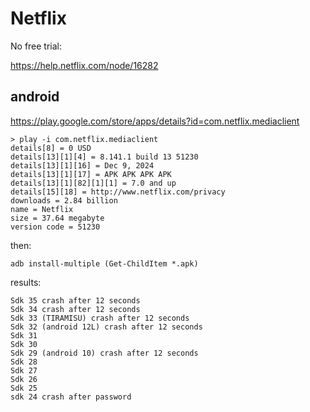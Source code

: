 # Netflix

No free trial:

https://help.netflix.com/node/16282

## android

https://play.google.com/store/apps/details?id=com.netflix.mediaclient

~~~
> play -i com.netflix.mediaclient
details[8] = 0 USD
details[13][1][4] = 8.141.1 build 13 51230
details[13][1][16] = Dec 9, 2024
details[13][1][17] = APK APK APK APK
details[13][1][82][1][1] = 7.0 and up
details[15][18] = http://www.netflix.com/privacy
downloads = 2.84 billion
name = Netflix
size = 37.64 megabyte
version code = 51230
~~~

then:

~~~
adb install-multiple (Get-ChildItem *.apk)
~~~

results:

~~~
Sdk 35 crash after 12 seconds
Sdk 34 crash after 12 seconds
Sdk 33 (TIRAMISU) crash after 12 seconds
Sdk 32 (android 12L) crash after 12 seconds
Sdk 31
Sdk 30
Sdk 29 (android 10) crash after 12 seconds
Sdk 28
Sdk 27
Sdk 26
Sdk 25
sdk 24 crash after password
~~~
